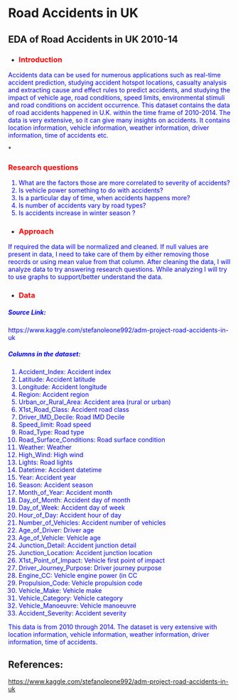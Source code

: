 
# Road Accidents in UK
## EDA of Road Accidents in UK 2010-14

* <h3><p style="color:red">Introduction</p></h3>

 <p style="color:blue"> Accidents data can be used for numerous applications such as real-time accident prediction, studying accident hotspot locations, casualty analysis and extracting cause and effect rules to predict accidents, and studying the impact of vehicle age, road conditions, speed limits, environmental stimuli and road conditions on accident occurrence. This dataset contains the data of road accidents happened in U.K. within the time frame of 2010-2014. The data is very extensive, so it can give many insights on accidents. It contains location information, vehicle information, weather information, driver information, time of accidents etc.</p>
* <h3><p style="color:red">Research questions</p></h3>
    <font style="color:blue">
    <ol>
      <li>What are the factors those are more correlated to severity of accidents?</li>
      <li>Is vehicle power something to do with accidents?</li>
      <li>Is a particular day of time, when accidents happens more?</li>
      <li>Is number of accidents vary by road types?</li>
      <li>Is accidents increase in winter season ?</li>
    </ol> 
    </font>

* <h3><p style="color:red">Approach</p></h3>
<p style="color:blue"> If required the data will be normalized and cleaned. If null values are present in data, I need to take care of them by either removing those reocrds or using mean value from that column. After cleaning the data, I will analyze data to try answering research questions. While analyzing I will try to use graphs to support/better understand the data.</p>

* <h3><p style="color:red">Data</p></h3>
<h5><p style="color:blue">Source Link:</p></h5>
<p style="color:blue">https://www.kaggle.com/stefanoleone992/adm-project-road-accidents-in-uk
<h5><p style="color:blue">Columns in the dataset:</p></h5>
 <font style="color:blue">
    <ol>
        <li>Accident_Index: Accident index</li>
        <li>Latitude: Accident latitude</li>
        <li>Longitude: Accident longitude</li>
        <li>Region: Accident region</li>
        <li>Urban_or_Rural_Area: Accident area (rural or urban)</li>
        <li>X1st_Road_Class: Accident road class</li>
        <li>Driver_IMD_Decile: Road IMD Decile</li>
        <li>Speed_limit: Road speed </li>
        <li>Road_Type: Road type</li>
        <li>Road_Surface_Conditions: Road surface condition</li>
        <li>Weather: Weather</li>
        <li>High_Wind: High wind</li>
        <li>Lights: Road lights</li>
        <li>Datetime: Accident datetime</li>
        <li>Year: Accident year</li>
        <li>Season: Accident season</li>
        <li>Month_of_Year: Accident month</li>
        <li>Day_of_Month: Accident day of month</li>
        <li>Day_of_Week: Accident day of week</li>
        <li>Hour_of_Day: Accident hour of day</li>
        <li>Number_of_Vehicles: Accident number of vehicles</li>
        <li>Age_of_Driver: Driver age</li>
        <li>Age_of_Vehicle: Vehicle age</li>
        <li>Junction_Detail: Accident junction detail</li>
        <li>Junction_Location: Accident junction location</li>
        <li>X1st_Point_of_Impact: Vehicle first point of impact</li>
        <li>Driver_Journey_Purpose: Driver journey purpose</li>
        <li>Engine_CC: Vehicle engine power (in CC</li>
        <li>Propulsion_Code: Vehicle propulsion code</li>
        <li>Vehicle_Make: Vehicle make</li>
        <li>Vehicle_Category: Vehicle category</li>
        <li>Vehicle_Manoeuvre: Vehicle manoeuvre</li>
        <li>Accident_Severity: Accident severity</li>
    </ol>
   </font>
<p style="color:blue">This data is from 2010 through 2014. The dataset is very extensive with location information, vehicle information, weather information, driver information, time of accidents.</p>


## References:
https://www.kaggle.com/stefanoleone992/adm-project-road-accidents-in-uk